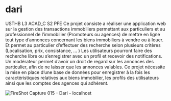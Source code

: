 # dari
USTHB L3 ACAD_C S2 PFE
Ce projet consiste a réaliser une application web sur la gestion des transactions immobiliers permettant aux particuliers et au professionnel de l’immobilier
(Promoteurs ou agences) de mettre en ligne tout type d’annonces concernant les biens immobiliers à vendre ou à louer. Et permet au particulier d’effectuer des
recherche selon plusieurs critères (Localisation, prix, consistance, … )
Les utilisateurs pourront faire des recherche libre ou s’enregistrer avec un profil et recevoir des notifications.
Un modérateur permet d’avoir un droit de regard sur les annonces des particulier, afin de ne laisser que les annonces valables.
Ce projet nécessite la mise en place d’une base de données pour enregistrer à la fois les caractéristiques relatives aux biens immobilier, les profils des utilisateurs
ainsi que les comptes des agences qui adhèrent.

![FireShot Capture 015 - Dari - localhost](https://user-images.githubusercontent.com/62602713/174615838-328d86d8-e2e2-4979-a727-3feaa42e7311.png)
